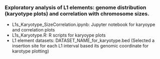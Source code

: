 ### Exploratory analysis of L1 elements: genome distribution (karyotype plots) and correlation with chromosome sizes. 

- L1s_Karyotype_SizeCorrelation.ipynb: Jupyter notebook for karyoype and correlation plots 
- L1s_Karyotype.R: R scripts for karyoype plots 
- L1 element datasets: DATASET_NAME_for_karyotype.bed (Selected a insertion site for each L1 interval based its genomic coordinate for karotype plotting)
